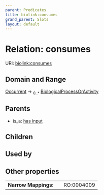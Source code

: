 ```yaml
---
parent: Predicates
title: biolink:consumes
grand_parent: Slots
layout: default
---
```


# Relation: consumes




URI: [biolink:consumes](https://w3id.org/biolink/vocab/consumes)

## Domain and Range

[Occurrent](Occurrent.md) ->  <sub>0..\*</sub> [BiologicalProcessOrActivity](BiologicalProcessOrActivity.md)

## Parents

 *  is_a: [has input](has_input.md)

## Children


## Used by


## Other properties

|  |  |  |
| --- | --- | --- |
| **Narrow Mappings:** | | RO:0004009 |

